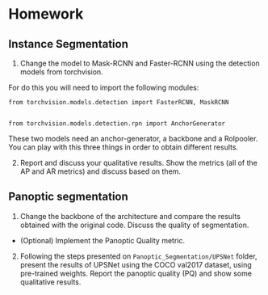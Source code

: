 # Homework

## Instance Segmentation
1. Change the model to Mask-RCNN and Faster-RCNN using the detection models from torchvision.

For do this you will need to import the following modules:

```
from torchvision.models.detection import FasterRCNN, MaskRCNN


from torchvision.models.detection.rpn import AnchorGenerator
```
These two models need an anchor-generator, a backbone and a RoIpooler. You can play with  this three things in order to obtain different results. 



2. Report and discuss your qualitative results. Show the metrics (all of the AP and AR metrics) and discuss based on them.

## Panoptic segmentation
1. Change the backbone of the architecture and compare the results obtained with the original code. Discuss the quality of segmentation.

- (Optional) Implement the Panoptic Quality metric.

2. Following the steps presented on ```Panoptic_Segmentation/UPSNet``` folder, present the results of UPSNet using the COCO val2017 dataset, using pre-trained weights. Report the panoptic quality (PQ) and show some qualitative results. 








